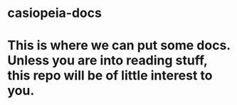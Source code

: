 # casiopeia-docs
# This is where we can put some docs. Unless you are into reading stuff, this repo will be of little interest to you.
